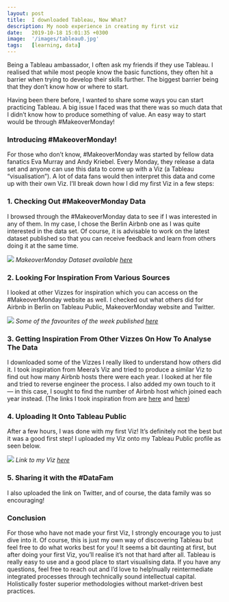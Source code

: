 ```yaml
---
layout: post
title:  I downloaded Tableau, Now What?
description: My noob experience in creating my first viz 
date:   2019-10-18 15:01:35 +0300
image:  '/images/tableau0.jpg'
tags:   [learning, data]
---
```

Being a Tableau ambassador, I often ask my friends if they use Tableau. I realised that while most people know the basic functions, they often hit a barrier when trying to develop their skills further. The biggest barrier being that they don’t know how or where to start.

Having been there before, I wanted to share some ways you can start practicing Tableau. A big issue I faced was that there was so much data that I didn’t know how to produce something of value. An easy way to start would be through #MakeoverMonday!

### Introducing #MakeoverMonday! 

For those who don’t know, #MakeoverMonday was started by fellow data fanatics Eva Murray and Andy Kriebel. Every Monday, they release a data set and anyone can use this data to come up with a Viz (a Tableau “visualisation”). A lot of data fans would then interpret this data and come up with their own Viz.
I’ll break down how I did my first Viz in a few steps:
### 1. Checking Out #MakeoverMonday Data
I browsed through the #MakeoverMonday data to see if I was interested in any of them. In my case, I chose the Berlin Airbnb one as I was quite interested in the data set. Of course, it is advisable to work on the latest dataset published so that you can receive feedback and learn from others doing it at the same time.

![]({{site.baseurl}}/images/tableau1.png)
*MakeoverMonday Dataset available [here](https://www.makeovermonday.co.uk/week-25-2019/)*

### 2. Looking For Inspiration From Various Sources
I looked at other Vizzes for inspiration which you can access on the #MakeoverMonday website as well. I checked out what others did for Airbnb in Berlin on Tableau Public, MakeoverMonday website and Twitter.

![]({{site.baseurl}}/images/tableau2.png)
*Some of the favourites of the week published [here](https://www.makeovermonday.co.uk/week-25-2019/)* 

### 3. Getting Inspiration From Other Vizzes On How To Analyse The Data
I downloaded some of the Vizzes I really liked to understand how others did it. I took inspiration from Meera’s Viz and tried to produce a similar Viz to find out how many Airbnb hosts there were each year. I looked at her file and tried to reverse engineer the process. I also added my own touch to it — in this case, I sought to find the number of Airbnb host which joined each year instead. (The links I took inspiration from are [here](https://public.tableau.com/profile/qknowz#!/vizhome/BerlinAirbnb/MMWK25?publish=yes) and [here](https://public.tableau.com/profile/meera6133#!/vizhome/MakeoverMondayWeek25AirbnbHosts/Hosts))
### 4. Uploading It Onto Tableau Public
After a few hours, I was done with my first Viz! It’s definitely not the best but it was a good first step! I uploaded my Viz onto my Tableau Public profile as seen below.

![]({{site.baseurl}}/images/tableau3.png)
*Link to my Viz [here](https://public.tableau.com/app/profile/cheryl.tan4120/viz/AirbnbBerlinMMwk25/Hosts)*

### 5. Sharing it with the #DataFam
I also uploaded the link on Twitter, and of course, the data family was so encouraging!


### Conclusion
For those who have not made your first Viz, I strongly encourage you to just dive into it. Of course, this is just my own way of discovering Tableau but feel free to do what works best for you!
It seems a bit daunting at first, but after doing your first Viz, you’ll realise it’s not that hard after all. Tableau is really easy to use and a good place to start visualising data. If you have any questions, feel free to reach out and I’d love to help!nually reintermediate integrated processes through technically sound intellectual capital. Holistically foster superior methodologies without market-driven best practices.

